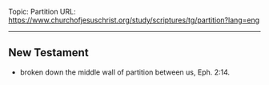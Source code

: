 Topic: Partition
URL: https://www.churchofjesuschrist.org/study/scriptures/tg/partition?lang=eng

---

## New Testament

- broken down the middle wall of partition between us, Eph. 2:14.


